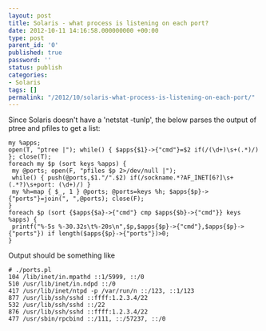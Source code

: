 ```yaml
---
layout: post
title: Solaris - what process is listening on each port?
date: 2012-10-11 14:16:58.000000000 +00:00
type: post
parent_id: '0'
published: true
password: ''
status: publish
categories:
- Solaris
tags: []
permalink: "/2012/10/solaris-what-process-is-listening-on-each-port/"
---
```

Since Solaris doesn't have a 'netstat -tunlp', the below parses the output of ptree and pfiles to get a list:  
```
my %apps;
open(T, "ptree |"); while() { $apps{$1}->{"cmd"}=$2 if(/(\d+)\s+(.*)/) }; close(T);
foreach my $p (sort keys %apps) {
 my @ports; open(F, "pfiles $p 2>/dev/null |");
 while() { push(@ports,$1."/".$2) if(/sockname.*?AF_INET[6?]\s+(.*?)\s+port: (\d+)/) }
 my %h=map { $_, 1 } @ports; @ports=keys %h; $apps{$p}->{"ports"}=join(", ",@ports); close(F);
}
foreach $p (sort {$apps{$a}->{"cmd"} cmp $apps{$b}->{"cmd"}} keys %apps) {
 printf("%-5s %-30.32s\t%-20s\n",$p,$apps{$p}->{"cmd"},$apps{$p}->{"ports"}) if length($apps{$p}->{"ports"})>0;
}

``` 
Output should be something like  
```
# ./ports.pl
104 /lib/inet/in.mpathd ::1/5999, ::/0
510 /usr/lib/inet/in.ndpd ::/0
417 /usr/lib/inet/ntpd -p /var/run/n ::/123, ::1/123
877 /usr/lib/ssh/sshd ::ffff:1.2.3.4/22
532 /usr/lib/ssh/sshd ::/22
876 /usr/lib/ssh/sshd ::ffff:1.2.3.4/22
477 /usr/sbin/rpcbind ::/111, ::/57237, ::/0
```